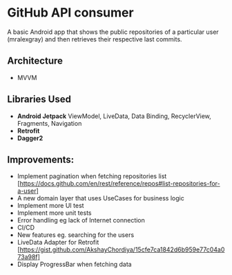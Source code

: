 # GitHub API consumer
A basic Android app that shows the public repositories of a particular user (mralexgray) and then 
retrieves their respective last commits.

## Architecture
- MVVM

## Libraries Used
- **Android Jetpack**
  ViewModel, LiveData, Data Binding, RecyclerView, Fragments, Navigation
- **Retrofit**
- **Dagger2**

## Improvements:
- Implement pagination when fetching repositories list 
[https://docs.github.com/en/rest/reference/repos#list-repositories-for-a-user]
- A new domain layer that uses UseCases for business logic
- Implement more UI test
- Implement more unit tests
- Error handling eg lack of Internet connection
- CI/CD
- New features eg. searching for the users
- LiveData Adapter for Retrofit [https://gist.github.com/AkshayChordiya/15cfe7ca1842d6b959e77c04a073a98f]
- Display ProgressBar when fetching data

